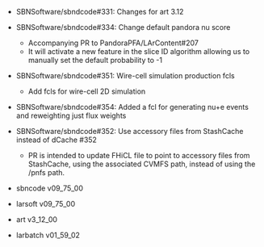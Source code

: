 

* SBNSoftware/sbndcode#331: Changes for art 3.12
* SBNSoftware/sbndcode#334: Change default pandora nu score
  * Accompanying PR to PandoraPFA/LArContent#207
  * It will activate a new feature in the slice ID algorithm allowing us to manually set the default probability to -1
* SBNSoftware/sbndcode#351: Wire-cell simulation production fcls
  * Add fcls for wire-cell 2D simulation
* SBNSoftware/sbndcode#354: Added a fcl for generating nu+e events and reweighting just flux weights
* SBNSoftware/sbndcode#352: Use accessory files from StashCache instead of dCache #352
  * PR is intended to update FHiCL file to point to accessory files from StashCache, using the associated CVMFS path, instead of using the /pnfs path.  

* sbncode v09_75_00
* larsoft v09_75_00
* art v3_12_00
* larbatch v01_59_02
